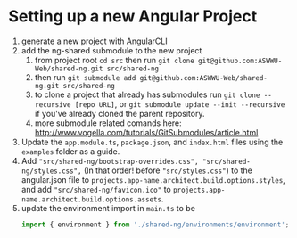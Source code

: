 # Setting up a new Angular Project

1. generate a new project with AngularCLI
2. add the ng-shared submodule to the new project
    1. from project root `cd src` then run `git clone git@github.com:ASWWU-Web/shared-ng.git src/shared-ng`
    2. then run `git submodule add git@github.com:ASWWU-Web/shared-ng.git src/shared-ng`
    3. to clone a project that already has submodules run `git clone --recursive [repo URL]`, or `git submodule update --init --recursive` if you've already cloned the parent repository.
    4. more submodule related comands here: http://www.vogella.com/tutorials/GitSubmodules/article.html
3. Update the `app.module.ts`, `package.json`, and `index.html` files using the `examples` folder as a guide.
4. Add `"src/shared-ng/bootstrap-overrides.css", "src/shared-ng/styles.css",` (In that order! before `"src/styles.css"`) to the angular.json file to `projects.app-name.architect.build.options.styles`, and add `"src/shared-ng/favicon.ico"` to `projects.app-name.architect.build.options.assets`.
5. update the environment import in `main.ts` to be 
   ```typescript
   import { environment } from './shared-ng/environments/environment';
   ```